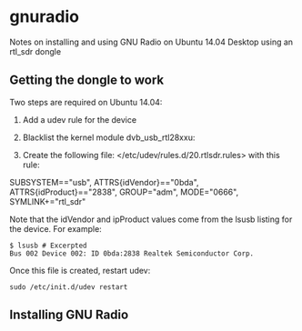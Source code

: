 # gnuradio
Notes on installing and using GNU Radio on Ubuntu 14.04 Desktop using an rtl_sdr dongle

## Getting the dongle to work
Two steps are required on Ubuntu 14.04:

1) Add a udev rule for the device
2) Blacklist the kernel module dvb_usb_rtl28xxu:

1) Create the following file: </etc/udev/rules.d/20.rtlsdr.rules> with this rule:

SUBSYSTEM=="usb", ATTRS{idVendor}=="0bda", ATTRS{idProduct}=="2838", GROUP="adm", MODE="0666", SYMLINK+="rtl_sdr"

Note that the idVendor and ipProduct values come from the lsusb listing for the device. For example:
```
$ lsusb # Excerpted
Bus 002 Device 002: ID 0bda:2838 Realtek Semiconductor Corp.
```
Once this file is created, restart udev:
```
sudo /etc/init.d/udev restart
```
## Installing GNU Radio

